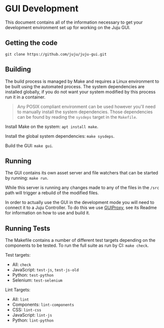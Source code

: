 # GUI Development

This document contains all of the information necessary to get your development
environment set up for working on the Juju GUI.

## Getting the code

`git clone https://github.com/juju/juju-gui.git`

## Building

The build process is managed by Make and requires a Linux environment to be built
using the automated process. The system dependencies are installed globally, if
you do not want your system modified by this process run it in a container.

> Any POSIX compliant environment can be used however you'll need to manually
install the system dependencies. Those dependencies can be found by reading the
`sysdeps` target in the `Makefile`.

Install Make on the system: `apt install make`.

Install the global system dependencies: `make sysdeps`.

Build the GUI: `make gui`.

## Running

The GUI contains its own asset server and file watchers that can be started by
running: `make run`.

While this server is running any changes made to any of the files in the `/src`
path will trigger a rebuild of the modified files.

In order to actually use the GUI in the development mode you will need to connect
it to a Juju Controller. To do this we use [GUIProxy](https://github.com/juju/guiproxy),
see its Readme for information on how to use and build it.

## Running Tests

The Makefile contains a number of different test targets depending on the
components to be tested. To run the full suite as run by CI: `make check`.

Test targets:
- All: `check`
- JavaScript: `test-js`, `test-js-old`
- Python: `test-python`
- Selenium: `test-selenium`

Lint Targets:
- All: `lint`
- Components: `lint-components`
- CSS: `lint-css`
- JavaScript: `lint-js`
- Python: `lint-python`
